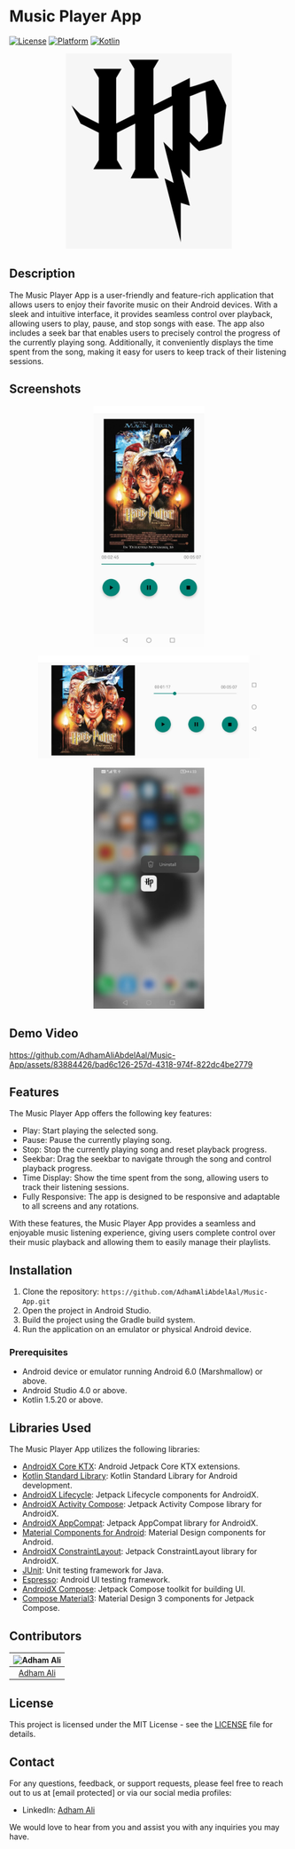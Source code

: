 # Music Player App



[![License](https://img.shields.io/badge/license-MIT-blue.svg)](https://opensource.org/licenses/MIT)
[![Platform](https://img.shields.io/badge/platform-Android-green.svg)](https://www.android.com)
[![Kotlin](https://img.shields.io/badge/kotlin-1.5.20-orange.svg)](https://kotlinlang.org/)

<p align="center">
  <img src="/images/logo.png" alt="App Logo">
</p>

## Description

The Music Player App is a user-friendly and feature-rich application that allows users to enjoy their favorite music on their Android devices. With a sleek and intuitive interface, it provides seamless control over playback, allowing users to play, pause, and stop songs with ease. The app also includes a seek bar that enables users to precisely control the progress of the currently playing song. Additionally, it conveniently displays the time spent from the song, making it easy for users to keep track of their listening sessions.

## Screenshots

<p align="center">
  <img src="/images/normal.jpeg" width="200" alt="App Logo">
</p>
<p align="center">
  <img src="/images/landscape.jpeg" width="400" alt="App Logo">
</p>

<p align="center">
  <img src="/images/icon.jpeg" width="200" alt="App Logo">
</p>

## Demo Video

https://github.com/AdhamAliAbdelAal/Music-App/assets/83884426/bad6c126-257d-4318-974f-822dc4be2779


## Features

The Music Player App offers the following key features:

* Play: Start playing the selected song.
* Pause: Pause the currently playing song.
* Stop: Stop the currently playing song and reset playback progress.
* Seekbar: Drag the seekbar to navigate through the song and control playback progress.
* Time Display: Show the time spent from the song, allowing users to track their listening sessions.
* Fully Responsive: The app is designed to be responsive and adaptable to all screens and any rotations.

With these features, the Music Player App provides a seamless and enjoyable music listening experience, giving users complete control over their music playback and allowing them to easily manage their playlists.

## Installation

1. Clone the repository: `https://github.com/AdhamAliAbdelAal/Music-App.git`
2. Open the project in Android Studio.
3. Build the project using the Gradle build system.
4. Run the application on an emulator or physical Android device.


### Prerequisites

* Android device or emulator running Android 6.0 (Marshmallow) or above.
* Android Studio 4.0 or above.
* Kotlin 1.5.20 or above.

## Libraries Used

The Music Player App utilizes the following libraries:

* [AndroidX Core KTX](https://developer.android.com/kotlin/ktx): Android Jetpack Core KTX extensions.
* [Kotlin Standard Library](https://kotlinlang.org/api/latest/jvm/stdlib/): Kotlin Standard Library for Android development.
* [AndroidX Lifecycle](https://developer.android.com/jetpack/androidx/releases/lifecycle): Jetpack Lifecycle components for AndroidX.
* [AndroidX Activity Compose](https://developer.android.com/jetpack/androidx/releases/activity): Jetpack Activity Compose library for AndroidX.
* [AndroidX AppCompat](https://developer.android.com/jetpack/androidx/releases/appcompat): Jetpack AppCompat library for AndroidX.
* [Material Components for Android](https://github.com/material-components/material-components-android): Material Design components for Android.
* [AndroidX ConstraintLayout](https://developer.android.com/jetpack/androidx/releases/constraintlayout): Jetpack ConstraintLayout library for AndroidX.
* [JUnit](https://junit.org/junit4/): Unit testing framework for Java.
* [Espresso](https://developer.android.com/training/testing/espresso): Android UI testing framework.
* [AndroidX Compose](https://developer.android.com/jetpack/compose): Jetpack Compose toolkit for building UI.
* [Compose Material3](https://github.com/material-components/material-components-android-compose-theme-adapter): Material Design 3 components for Jetpack Compose.

## Contributors



| <img src="https://avatars.githubusercontent.com/u/83884426?v=4" alt="Adham Ali" width="150px"> 
| :---: 
| [Adham Ali](https://github.com/AdhamAliAbdelAal)


## License

This project is licensed under the MIT License - see the [LICENSE](LICENSE) file for details.

## Contact

For any questions, feedback, or support requests, please feel free to reach out to us at [email protected] or via our social media profiles:

* LinkedIn: [Adham Ali](https://www.linkedin.com/in/adham-ali-727967221/)


We would love to hear from you and assist you with any inquiries you may have.
